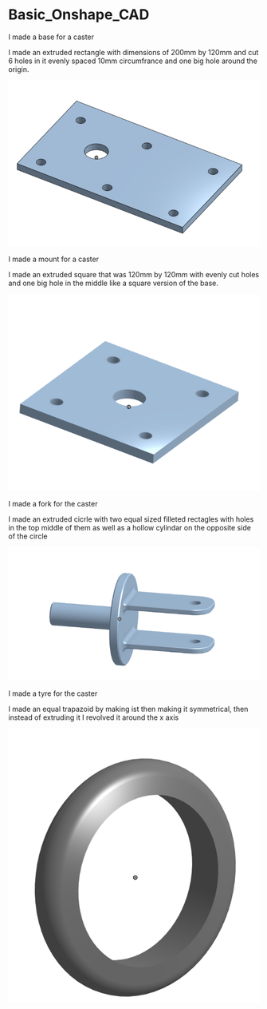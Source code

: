 # Basic_Onshape_CAD


I made a base for a caster



I made an extruded rectangle with dimensions of 200mm by 120mm and cut 6 holes in it evenly spaced 10mm circumfrance and one big hole around the origin.




![Graham.base](images/Graham.base.PNG)



I made a mount for a caster


I made an extruded square that was 120mm by 120mm with evenly cut holes and one big hole in the middle like a square version of the base.
 

![Graham.mount](images/Graham.mount.PNG)


I made a fork for the caster


I made an extruded cicrle with two equal sized filleted rectagles with holes in the top middle of them as well as a hollow cylindar on the opposite side of the circle


![Graham.fork](images/Graham.fork.PNG)



I made a tyre for the caster


I made an equal trapazoid by making ist then making it symmetrical, then instead of extruding it I revolved it around the x axis



![Graham.tyre](images/Graham.tyre.PNG)
